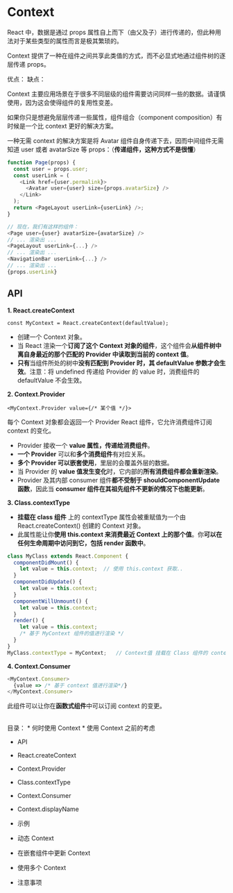 # Context

React 中，数据是通过 props 属性自上而下（由父及子）进行传递的，但此种用法对于某些类型的属性而言是极其繁琐的。

Context 提供了一种在组件之间共享此类值的方式，而不必显式地通过组件树的逐层传递 props。

优点：
缺点：


Context 主要应用场景在于很多不同层级的组件需要访问同样一些的数据。请谨慎使用，因为这会使得组件的复用性变差。


如果你只是想避免层层传递一些属性，组件组合（component composition）有时候是一个比 context 更好的解决方案。

一种无需 context 的解决方案是将 Avatar 组件自身传递下去，因而中间组件无需知道 user 或者 avatarSize 等 props：（**传递组件，这种方式不是很懂**）

```js
function Page(props) {
  const user = props.user;
  const userLink = (
    <Link href={user.permalink}>
      <Avatar user={user} size={props.avatarSize} />
    </Link>
  );
  return <PageLayout userLink={userLink} />;
}

// 现在，我们有这样的组件：
<Page user={user} avatarSize={avatarSize} />
// ... 渲染出 ...
<PageLayout userLink={...} />
// ... 渲染出 ...
<NavigationBar userLink={...} />
// ... 渲染出 ...
{props.userLink}
```

## API
**1. React.createContext**
```JS
const MyContext = React.createContext(defaultValue);
```
* 创建一个 Context 对象。
* 当 React 渲染一个**订阅了这个 Context 对象的组件**，这个组件会**从组件树中离自身最近的那个匹配的 Provider 中读取到当前的 context 值**。
* **只有**当组件所处的树中**没有匹配到 Provider 时，其 defaultValue 参数才会生效**。注意：将 undefined 传递给 Provider 的 value 时，消费组件的 defaultValue 不会生效。

**2. Context.Provider**
```JS
<MyContext.Provider value={/* 某个值 */}>
```
每个 Context 对象都会返回一个 Provider React 组件，它允许消费组件订阅 context 的变化。

* Provider 接收一个 **value 属性，传递给消费组件**。
* **一个 Provider** 可以和**多个消费组件**有对应关系。
* **多个 Provider 可以嵌套使用**，里层的会覆盖外层的数据。
* 当 Provider 的 **value 值发生变化**时，它内部的**所有消费组件都会重新渲染**。
* Provider 及其内部 consumer 组件**都不受制于 shouldComponentUpdate 函数**，因此当 **consumer 组件在其祖先组件不更新的情况下也能更新**。

**3. Class.contextType**
* **挂载在 class 组件** 上的 contextType 属性会被重赋值为一个由 React.createContext() 创建的 Context 对象。
* 此属性能让你**使用 this.context 来消费最近 Context 上的那个值**。你**可以在任何生命周期中访问到它，包括 render 函数中**。
```js
class MyClass extends React.Component {
  componentDidMount() {
    let value = this.context;  // 使用 this.context 获取..
  }
  componentDidUpdate() {
    let value = this.context;
  }
  componentWillUnmount() {
    let value = this.context;
  }
  render() {
    let value = this.context;
    /* 基于 MyContext 组件的值进行渲染 */
  }
}
MyClass.contextType = MyContext;   // Context值 挂载在 Class 组件的 contextType 属性上
```

**4. Context.Consumer**
```js
<MyContext.Consumer>
  {value => /* 基于 context 值进行渲染*/}
</MyContext.Consumer>
```
此组件可以让你在**函数式组件**中可以订阅 context 的变更。

<br/>
目录：
* 何时使用 Context
* 使用 Context 之前的考虑

* API
* React.createContext
* Context.Provider
* Class.contextType
* Context.Consumer
* Context.displayName
* 示例

* 动态 Context
* 在嵌套组件中更新 Context
* 使用多个 Context
* 注意事项

